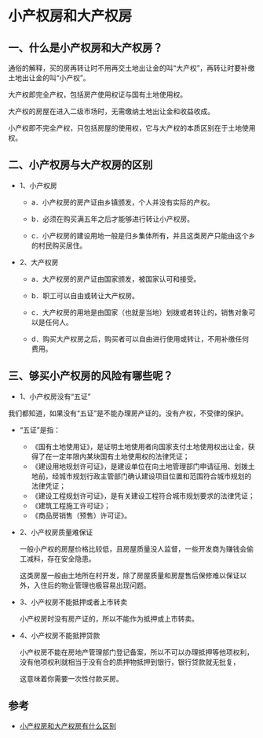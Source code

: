 # 小产权房和大产权房

## 一、什么是小产权房和大产权房？

通俗的解释，买的房再转让时不用再交土地出让金的叫“大产权”，再转让时要补缴土地出让金的叫“小产权”。

大产权即完全产权，包括房产使用权证与国有土地使用权。

大产权的房屋在进入二级市场时，无需缴纳土地出让金和收益收成。

小产权即不完全产权，只包括房屋的使用权，它与大产权的本质区别在于土地使用权。

## 二、小产权房与大产权房的区别

- 1、小产权房

  - a．小产权房的房产证由乡镇颁发，个人并没有实际的产权。

  - b．必须在购买满五年之后才能够进行转让小产权房。

  - c．小产权房的建设用地一般是归乡集体所有，并且这类房产只能由这个乡的村民购买居住。

- 2、大产权房

  - a．大产权房的房产证由国家颁发，被国家认可和接受。

  - b．职工可以自由或转让大产权房。

  - c．大产权房的用地是由国家（也就是当地）划拨或者转让的，销售对象可以是任何人。

  - d．购买大产权房之后，购买者可以自由进行使用或转让，不用补缴任何费用。

## 三、够买小产权房的风险有哪些呢？

- 1、小产权房没有“五证”

我们都知道，如果没有“五证”是不能办理房产证的。没有产权，不受律的保护。

  - “五证”是指：
    - 《国有土地使用证》，是证明土地使用者向国家支付土地使用权出让金，获得了在一定年限内某块国有土地使用权的法律凭证；
    - 《建设用地规划许可证》，是建设单位在向土地管理部门申请征用、划拨土地前，经城市规划行政主管部门确认建设项目位置和范围符合城市规划的法律凭证；
    - 《建设工程规划许可证》，是有关建设工程符合城市规划要求的法律凭证；
    - 《建筑工程施工许可证》；
    - 《商品房销售（预售）许可证》。

- 2、小产权房质量难保证

  一般小产权的房屋价格比较低，且房屋质量没人监督，一些开发商为赚钱会偷工减料，存在安全隐患。

  这类房屋一般由土地所在村开发，除了房屋质量和房屋售后保修难以保证以外，入住后的物业管理也极容易出现问题。

- 3、小产权房不能抵押或者上市转卖

  小产权房时没有房产证的，所以不能作为抵押或上市转卖。

- 4、小产权房不能抵押贷款

  小产权房不能在房地产管理部门登记备案，所以不可以办理抵押等他项权利，没有他项权利就相当于没有合的质押物抵押到银行，银行贷款就无批复，
  
  这意味着你需要一次性付款买房。

## 参考
- [小产权房和大产权房有什么区别](http://zhishi.fang.com/xf/qg_464408.html)
